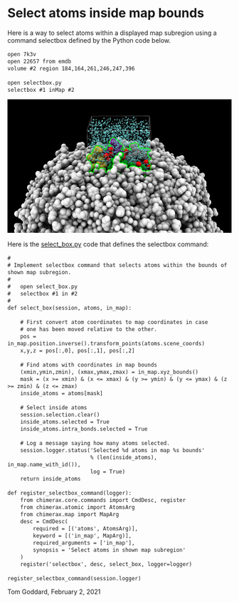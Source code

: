 # Select atoms inside map bounds

Here is a way to select atoms within a displayed map subregion using a command selectbox
defined by the Python code below.

    open 7k3v
    open 22657 from emdb
    volume #2 region 184,164,261,246,247,396

    open selectbox.py
    selectbox #1 inMap #2

<img src="selbox.jpg" height=300>

Here is the [select_box.py](select_box.py) code that defines the selectbox command:

    #
    # Implement selectbox command that selects atoms within the bounds of shown map subregion.
    #
    #   open select_box.py
    #   selectbox #1 in #2
    #
    def select_box(session, atoms, in_map):

        # First convert atom coordinates to map coordinates in case
        # one has been moved relative to the other.
        pos = in_map.position.inverse().transform_points(atoms.scene_coords)
        x,y,z = pos[:,0], pos[:,1], pos[:,2]

        # Find atoms with coordinates in map bounds
        (xmin,ymin,zmin), (xmax,ymax,zmax) = in_map.xyz_bounds()
        mask = (x >= xmin) & (x <= xmax) & (y >= ymin) & (y <= ymax) & (z >= zmin) & (z <= zmax)
        inside_atoms = atoms[mask]

        # Select inside atoms
        session.selection.clear()
        inside_atoms.selected = True
        inside_atoms.intra_bonds.selected = True

        # Log a message saying how many atoms selected.
        session.logger.status('Selected %d atoms in map %s bounds'
                              % (len(inside_atoms), in_map.name_with_id()),
                              log = True)
        return inside_atoms

    def register_selectbox_command(logger):
        from chimerax.core.commands import CmdDesc, register
        from chimerax.atomic import AtomsArg
        from chimerax.map import MapArg
        desc = CmdDesc(
            required = [('atoms', AtomsArg)],
            keyword = [('in_map', MapArg)],
            required_arguments = ['in_map'],
            synopsis = 'Select atoms in shown map subregion'
        )
        register('selectbox', desc, select_box, logger=logger)

    register_selectbox_command(session.logger)



Tom Goddard, February 2, 2021
